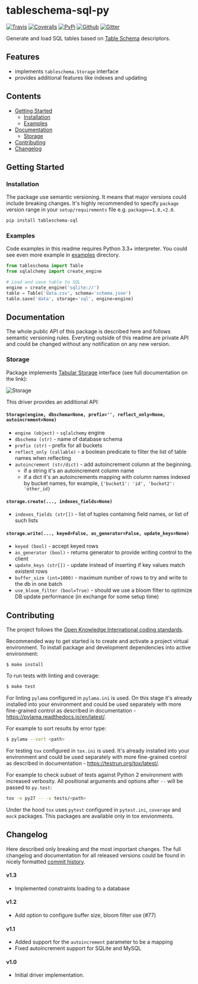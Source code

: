 # tableschema-sql-py

[![Travis](https://img.shields.io/travis/frictionlessdata/tableschema-sql-py/master.svg)](https://travis-ci.org/frictionlessdata/tableschema-sql-py)
[![Coveralls](http://img.shields.io/coveralls/frictionlessdata/tableschema-sql-py/master.svg)](https://coveralls.io/r/frictionlessdata/tableschema-sql-py?branch=master)
[![PyPi](https://img.shields.io/pypi/v/tableschema-sql.svg)](https://pypi.python.org/pypi/tableschema-sql)
[![Github](https://img.shields.io/badge/github-master-brightgreen)](https://github.com/frictionlessdata/tableschema-sql-py)
[![Gitter](https://img.shields.io/gitter/room/frictionlessdata/chat.svg)](https://gitter.im/frictionlessdata/chat)

Generate and load SQL tables based on [Table Schema](http://specs.frictionlessdata.io/table-schema/) descriptors.

## Features

- implements `tableschema.Storage` interface
- provides additional features like indexes and updating

## Contents

<!--TOC-->

  - [Getting Started](#getting-started)
    - [Installation](#installation)
    - [Examples](#examples)
  - [Documentation](#documentation)
    - [Storage](#storage)
  - [Contributing](#contributing)
  - [Changelog](#changelog)

<!--TOC-->

## Getting Started

### Installation

The package use semantic versioning. It means that major versions  could include breaking changes. It's highly recommended to specify `package` version range in your `setup/requirements` file e.g. `package>=1.0,<2.0`.

```bash
pip install tableschema-sql
```

### Examples

Code examples in this readme requires Python 3.3+ interpreter. You could see even more example in [examples](https://github.com/frictionlessdata/tableschema-sql-py/tree/master/examples) directory.

```python
from tableschema import Table
from sqlalchemy import create_engine

# Load and save table to SQL
engine = create_engine('sqlite://')
table = Table('data.csv', schema='schema.json')
table.save('data', storage='sql', engine=engine)
```

## Documentation

The whole public API of this package is described here and follows semantic versioning rules. Everyting outside of this readme are private API and could be changed without any notification on any new version.

### Storage

Package implements [Tabular Storage](https://github.com/frictionlessdata/tableschema-py#storage) interface (see full documentation on the link):

![Storage](https://i.imgur.com/RQgrxqp.png)

This driver provides an additional API:

#### `Storage(engine, dbschema=None, prefix='', reflect_only=None, autoincrement=None)`
- `engine (object)` - `sqlalchemy` engine
- `dbschema (str)` - name of database schema
- `prefix (str)` - prefix for all buckets
- `reflect_only (callable)` - a boolean predicate to filter the list of table names when reflecting
- `autoincrement (str/dict)` - add autoincrement column at the beginning.
  - if a string it's an autoincrement column name
  - if a dict it's an autoincrements mapping with column names indexed by bucket names, for example, `{'bucket1': 'id', 'bucket2': 'other_id}`

#### `storage.create(..., indexes_fields=None)`

- `indexes_fields (str[])` - list of tuples containing field names, or list of such lists

#### `storage.write(..., keyed=False, as_generator=False, update_keys=None)`

- `keyed (bool)` - accept keyed rows
- `as_generator (bool)` - returns generator to provide writing control to the client
- `update_keys (str[])` - update instead of inserting if key values match existent rows
- `buffer_size (int=1000)` - maximum number of rows to try and write to the db in one batch
- `use_bloom_filter (bool=True)` - should we use a bloom filter to optimize DB update performance (in exchange for some setup time)

## Contributing

The project follows the [Open Knowledge International coding standards](https://github.com/okfn/coding-standards).

Recommended way to get started is to create and activate a project virtual environment.
To install package and development dependencies into active environment:

```
$ make install
```

To run tests with linting and coverage:

```bash
$ make test
```

For linting `pylama` configured in `pylama.ini` is used. On this stage it's already
installed into your environment and could be used separately with more fine-grained control
as described in documentation - https://pylama.readthedocs.io/en/latest/.

For example to sort results by error type:

```bash
$ pylama --sort <path>
```

For testing `tox` configured in `tox.ini` is used.
It's already installed into your environment and could be used separately with more fine-grained control as described in documentation - https://testrun.org/tox/latest/.

For example to check subset of tests against Python 2 environment with increased verbosity.
All positional arguments and options after `--` will be passed to `py.test`:

```bash
tox -e py27 -- -v tests/<path>
```

Under the hood `tox` uses `pytest` configured in `pytest.ini`, `coverage`
and `mock` packages. This packages are available only in tox envionments.

## Changelog

Here described only breaking and the most important changes. The full changelog and documentation for all released versions could be found in nicely formatted [commit history](https://github.com/frictionlessdata/tableschema-sql-py/commits/master).

#### v1.3

- Implemented constraints loading to a database

#### v1.2

- Add option to configure buffer size, bloom filter use (#77)

#### v1.1

- Added support for the `autoincrement` parameter to be a mapping
- Fixed autoincrement support for SQLite and MySQL

#### v1.0

- Initial driver implementation.
